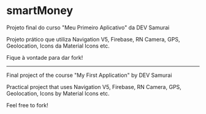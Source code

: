 # smartMoney
Projeto final do curso "Meu Primeiro Aplicativo" da DEV Samurai

Projeto prático que utiliza Navigation V5, Firebase, RN Camera, GPS, Geolocation, Icons da Material Icons etc.

Fique à vontade para dar fork!

------------------------------------------------------------------------------------------------------------------

Final project of the course "My First Application" by DEV Samurai

Practical project that uses Navigation V5, Firebase, RN Camera, GPS, Geolocation, Icons by Material Icons etc.

Feel free to fork!
